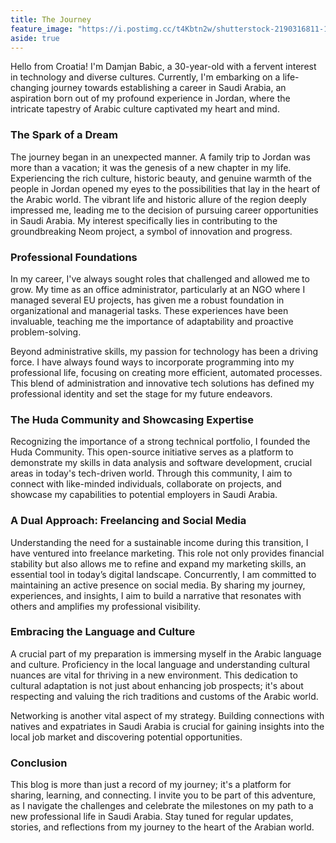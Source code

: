 ```yaml
---
title: The Journey
feature_image: "https://i.postimg.cc/t4Kbtn2w/shutterstock-2190316811-1170.webp"
aside: true
---
```


Hello from Croatia! I'm Damjan Babic, a 30-year-old with a fervent interest in technology and diverse cultures. Currently, I'm embarking on a life-changing journey towards establishing a career in Saudi Arabia, an aspiration born out of my profound experience in Jordan, where the intricate tapestry of Arabic culture captivated my heart and mind.

### The Spark of a Dream

The journey began in an unexpected manner. A family trip to Jordan was more than a vacation; it was the genesis of a new chapter in my life. Experiencing the rich culture, historic beauty, and genuine warmth of the people in Jordan opened my eyes to the possibilities that lay in the heart of the Arabic world. The vibrant life and historic allure of the region deeply impressed me, leading me to the decision of pursuing career opportunities in Saudi Arabia. My interest specifically lies in contributing to the groundbreaking Neom project, a symbol of innovation and progress.

### Professional Foundations

In my career, I've always sought roles that challenged and allowed me to grow. My time as an office administrator, particularly at an NGO where I managed several EU projects, has given me a robust foundation in organizational and managerial tasks. These experiences have been invaluable, teaching me the importance of adaptability and proactive problem-solving.

Beyond administrative skills, my passion for technology has been a driving force. I have always found ways to incorporate programming into my professional life, focusing on creating more efficient, automated processes. This blend of administration and innovative tech solutions has defined my professional identity and set the stage for my future endeavors.

### The Huda Community and Showcasing Expertise

Recognizing the importance of a strong technical portfolio, I founded the Huda Community. This open-source initiative serves as a platform to demonstrate my skills in data analysis and software development, crucial areas in today's tech-driven world. Through this community, I aim to connect with like-minded individuals, collaborate on projects, and showcase my capabilities to potential employers in Saudi Arabia.

### A Dual Approach: Freelancing and Social Media

Understanding the need for a sustainable income during this transition, I have ventured into freelance marketing. This role not only provides financial stability but also allows me to refine and expand my marketing skills, an essential tool in today’s digital landscape. Concurrently, I am committed to maintaining an active presence on social media. By sharing my journey, experiences, and insights, I aim to build a narrative that resonates with others and amplifies my professional visibility.

### Embracing the Language and Culture

A crucial part of my preparation is immersing myself in the Arabic language and culture. Proficiency in the local language and understanding cultural nuances are vital for thriving in a new environment. This dedication to cultural adaptation is not just about enhancing job prospects; it's about respecting and valuing the rich traditions and customs of the Arabic world.

Networking is another vital aspect of my strategy. Building connections with natives and expatriates in Saudi Arabia is crucial for gaining insights into the local job market and discovering potential opportunities.

### Conclusion

This blog is more than just a record of my journey; it's a platform for sharing, learning, and connecting. I invite you to be part of this adventure, as I navigate the challenges and celebrate the milestones on my path to a new professional life in Saudi Arabia. Stay tuned for regular updates, stories, and reflections from my journey to the heart of the Arabian world.

